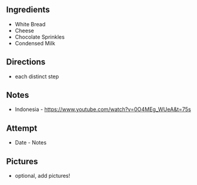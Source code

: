 ## Ingredients
* White Bread
* Cheese
* Chocolate Sprinkles
* Condensed Milk

## Directions
* each distinct step

## Notes
* Indonesia - https://www.youtube.com/watch?v=0O4MEg_WUeA&t=75s

## Attempt
* Date - Notes

## Pictures
* optional, add pictures!

